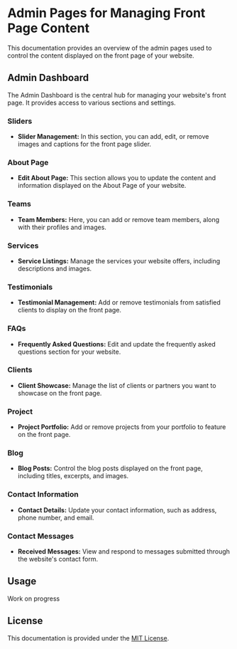 # Admin Pages for Managing Front Page Content

This documentation provides an overview of the admin pages used to control the content displayed on the front page of your website.

## Admin Dashboard

The Admin Dashboard is the central hub for managing your website's front page. It provides access to various sections and settings.

### Sliders

- **Slider Management:** In this section, you can add, edit, or remove images and captions for the front page slider.

### About Page

- **Edit About Page:** This section allows you to update the content and information displayed on the About Page of your website.

### Teams

- **Team Members:** Here, you can add or remove team members, along with their profiles and images.

### Services

- **Service Listings:** Manage the services your website offers, including descriptions and images.

### Testimonials

- **Testimonial Management:** Add or remove testimonials from satisfied clients to display on the front page.

### FAQs

- **Frequently Asked Questions:** Edit and update the frequently asked questions section for your website.

### Clients

- **Client Showcase:** Manage the list of clients or partners you want to showcase on the front page.

### Project

- **Project Portfolio:** Add or remove projects from your portfolio to feature on the front page.

### Blog

- **Blog Posts:** Control the blog posts displayed on the front page, including titles, excerpts, and images.

### Contact Information

- **Contact Details:** Update your contact information, such as address, phone number, and email.

### Contact Messages

- **Received Messages:** View and respond to messages submitted through the website's contact form.

## Usage
Work on progress



## License

This documentation is provided under the [MIT License](LICENSE).
